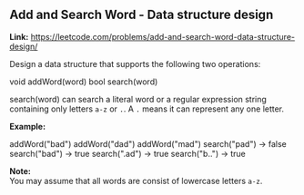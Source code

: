## Add and Search Word - Data structure design

**Link:** https://leetcode.com/problems/add-and-search-word-data-structure-design/

Design a data structure that supports the following two operations:

void addWord(word)
bool search(word)

search(word) can search a literal word or a regular expression string containing only letters `a-z` or `.`. A `.` means it can represent any one letter.

**Example:**

addWord("bad")
addWord("dad")
addWord("mad")
search("pad") -> false
search("bad") -> true
search(".ad") -> true
search("b..") -> true

**Note:**  
You may assume that all words are consist of lowercase letters `a-z`.